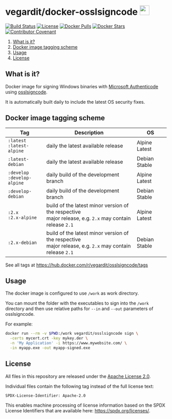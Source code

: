 # vegardit/docker-osslsigncode <a href="https://github.com/vegardit/docker-osslsigncode/" title="GitHub Repo"><img height="30" src="https://raw.githubusercontent.com/simple-icons/simple-icons/develop/icons/github.svg?sanitize=true"></a>

[![Build Status](https://github.com/vegardit/docker-osslsigncode/workflows/Build/badge.svg "GitHub Actions")](https://github.com/vegardit/docker-osslsigncode/actions?query=workflow%3ABuild)
[![License](https://img.shields.io/github/license/vegardit/docker-osslsigncode.svg?label=license)](#license)
[![Docker Pulls](https://img.shields.io/docker/pulls/vegardit/osslsigncode.svg)](https://hub.docker.com/r/vegardit/osslsigncode)
[![Docker Stars](https://img.shields.io/docker/stars/vegardit/osslsigncode.svg)](https://hub.docker.com/r/vegardit/osslsigncode)
[![Contributor Covenant](https://img.shields.io/badge/Contributor%20Covenant-v2.0%20adopted-ff69b4.svg)](CODE_OF_CONDUCT.md)

1. [What is it?](#what-is-it)
1. [Docker image tagging scheme](#tags)
1. [Usage](#usage)
1. [License](#license)


## <a name="what-is-it"></a>What is it?

Docker image for signing Windows binaries with [Microsoft Authenticode](https://docs.microsoft.com/en-us/windows-hardware/drivers/install/authenticode) using [osslsigncode](https://github.com/mtrojnar/osslsigncode).

It is automatically built daily to include the latest OS security fixes.


## <a name="tags"></a>Docker image tagging scheme

|Tag|Description|OS
|-|-|-
|`:latest` <br> `:latest-alpine` | daily the latest available release | Alpine Latest
|`:latest-debian` | daily the latest available release | Debian Stable
|`:develop` <br> `:develop-alpine` | daily build of the development branch | Alpine Latest
|`:develop-debian` | daily build of the development branch | Debian Stable
|`:2.x` <br> `:2.x-alpine` | build of the latest minor version of the respective <br> major release, e.g. `2.x` may contain release `2.1` | Alpine Latest
|`:2.x-debian` | build of the latest minor version of the respective <br> major release, e.g. `2.x` may contain release `2.1` | Debian Stable

See all tags at https://hub.docker.com/r/vegardit/osslsigncode/tags


## <a name="usage"></a>Usage

The docker image is configured to use `/work` as work directory.

You can mount the folder with the executables to sign into the `/work` directory and then use relative paths
for `--in` and `--out` parameters of osslsigncode.

For example:
```bash
docker run --rm -v $PWD:/work vegardit/osslsigncode sign \
  -certs mycert.crt -key mykey.der \
  -n 'My Application' -i https://www.mywebsite.com/ \
  -in myapp.exe -out myapp-signed.exe
```


## <a name="license"></a>License

All files in this repository are released under the [Apache License 2.0](LICENSE.txt).

Individual files contain the following tag instead of the full license text:
```
SPDX-License-Identifier: Apache-2.0
```

This enables machine processing of license information based on the SPDX License Identifiers that are available here: https://spdx.org/licenses/.
